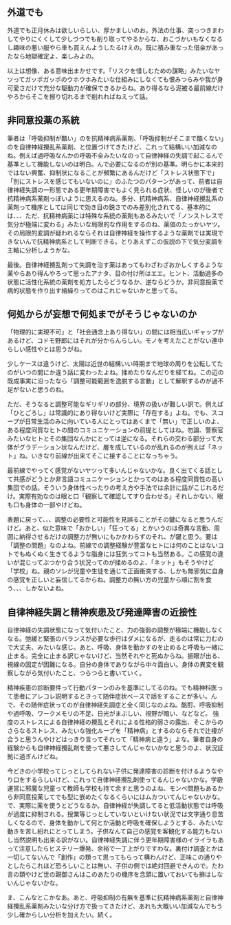﻿## 外道でも

外道でも正月休みは欲しいらしい、厚かましいのお。外法の仕事、突っつきまわしてやりにくくして少しづつでも削り取ってやるからな、おこづかいもなくなるし趣味の悪い服やら車も買えんようしたるけえの。既に積み重なった借金があったなら地獄確定よ、楽しみよの。

以上は想像、ある意味出まかせです。「リスクを惜しむための謀略」みたいなヤツってガッポガッポのウホウホみたいな仕組みにしなくても恨みつらみや我が身可愛さだけで充分な駆動力が確保できるからね。あり得るなら泥被る最前線だけやろからそこを擦り切れるまで削れればねえって話。


## 非同意投薬の系統

筆者は「呼吸抑制が酷い」のを抗精神病系薬剤、「呼吸抑制がそこまで酷くない」のを自律神経攪乱系薬剤、と位置づけてきたけど、これって結構いい加減なのね。例えば過呼吸なんかの呼吸不全みたいなのって自律神経の失調で起こるんで基準として機能しないのは明白。んで必要になるのが別の基準。明らかに本来的ではない興奮、抑制状になることが頻繁にあるんだけど「ストレス状態下で」「別にストレスを感じてもいないのに」のふたつのパターンがあって、前者は自律神経失調の一形態である更年期障害でもよく見られる症状、怪しいのが後者で抗精神病系薬剤っぽいように思えるのね。多分、抗精神病系、自律神経攪乱系の薬剤って機序としては同じで効き目の鋭さでのみ差別化されてる、基本的には、、、ただ、抗精神病薬には特殊な系統の薬剤もあるみたいで「ノンストレスで気分が極端に変わる」みたいな局限的な作用をするのね、薬価のたっかいヤツ。その局限的変調が疑われるならそれは自律神経を操作するような薬剤では実現できないんで抗精神病系として判断できる。とりあえずこの仮説の下で気分変調を主軸に分析しようかな。

最後。自律神経攪乱剤って失調を治す薬はあってもわざわざおかしくするような薬やらあり得んやろって思ったアナタ、目の付け所はエエ。ヒント、活動過多の状態に活性化系統の薬剤を処方したらどうなるか、逆ならどうか。非同意投薬で病的状態を作り出す絡繰りってのはこれじゃないかと思ってる。


## 何処からが妄想で何処までがそうじゃないのか

「物理的に実現不可」と「社会通念上あり得ない」の間には相当広いギャップがあるけど、コドモ野郎にはそれが分からんらしい。モノを考えたことがない連中らしい感性やとは思うがね。

少しケースは違うけど、太陽は近世の結構いい時期まで地球の周りを公転してたのがいつの間にか違う話に変わったよね。揉めたりなんだりを経てね。この辺の既成事実に沿ったなら「調整可能範囲を逸脱する言動」として解釈するのが過不足がないと思うのね。

ただ、そうなると調整可能なギリギリの部分、境界の扱いが難しい訳で。例えば「ひとごろし」は常識的にあり得ないけど実際に「存在する」よね。でも、スコープが日常生活のみに向いている人にとってはあくまで「無い」で正しいのよ、ある程度同質なヒトの間のコミュニケーションの前提としてはね。勿論、警察官みたいなヒトとその集団なんかにとっては逆になる。それらの交わる部分って大体がグラデーション状なんだけど、層を成しているのが乱れるのが例えば「ネット」ね。いきなり前線が出来てそこに接することになっちゃう。

最前線でやってく感覚がないヤツって多いんじゃないかな。良く出てくる話として共感がどうとか非言語コミュニケーションとかってのはある程度同質性の高い集団での話。そういう身体性べったりの考え方や手法では余計に話がこじれるだけ。実際有効なのは眼と口「観察して確認してすり合わせる」それしかない、眼も口も身体の一部やけどね。

表題に戻って、、、調整の必要性と可能性を見誤ることがその鍵になると思うんだけど。あと、似た意味で「おかしい」「狂ってる」とかいうのは奇異な言動、周囲に納得させるだけの調整力が無いにもかかわらずのそれ、が鍵と思う。要は「調整の問題」なのよね。前線での調整経験が豊富なヒトには何のことはないコトでもぬくぬく生きてるような脂身には狂気ってコトも当然ある。この感覚の違いが混じってぶつかり合う状況ってのが揉めるのよ、「ネット」もそうやけど「学校」ね。親のソレが児童や生徒を通じて正面衝突する、しかも無邪気に自身の感覚を正しいと妄信してるからね。調整力の無い方の児童から順に割を食う、、、しかないよね。


## 自律神経失調と精神疾患及び発達障害の近接性

自律神経の失調状態になって気付いたこと、力の強弱の調整が極端に機能しなくなる。弛緩と緊張のバランスが必要な歩行はダメになるが、走るのは常に力むので大丈夫、みたいな感じ。あと、呼吸、身体を動かすのを止めると呼吸も一緒に止まる。完全に止まる訳じゃないけど、当然それやと死ぬからね。振眼が出る、視線の固定が困難になる。自分の身体でありながら中々面白い。身体の異変を観察しながら気付いたこと、つらつらと書いていく。

精神疾患の診断要件って行動パターンのみを基準にしてるのね。でも精神科医って患者にアレコレ説明するときって随伴症状ベースで話をすることが多い。んで、その随伴症状ってのが自律神経失調症と全く同じなのよね。酩酊、呼吸抑制や過呼吸、ワークメモリの不足、日光がまぶしい、視野が暗い、などなど。
強度のストレスによる自律神経の攪乱とそれによる性格的弱さの露出、そこからのさらなるストレス、みたいな強化ループを「精神病」とするのならそれで辻褄が合うと思うんやけどはっきり言ってそれって「精神病と違う」よな。筆者自身の経験からも自律神経攪乱剤を使って悪さしてんじゃないかなと思うのよ、状況証拠に過ぎんけどね。

今どきの小学校ってじっとしてられない子供に発達障害の診断を付けるようなやり口をするらしいけど、これって自律神経攪乱剤使ってるんじゃないかな。学級運営に邪魔な児童って教師も学校も持て余すと思うのよね、モンペ問題もあるから非同意投薬してでも型に嵌めたくなるくらいにはムカついてんじゃないかな。で、実際に薬を使うとどうなるか。自律神経が失調してると低活動状態では呼吸が過度に抑制される。授業等じっとしていないといけない状況では文字通り息苦しくなるので、身体を動かして何とか活動と呼吸を確保しようとする、みたいな動きを苦し紛れにとってしまう。子供なんて自己の感覚を客観化する能力もないし当然説明も出来る訳がない。自律神経失調に伴う更年期障害様のイライラもあって注意したらヒステリー爆発、余裕で一丁上がりですわな。裏付け調査とかは一切してないんで「創作」の類って思ってもらって構わんけど、正味この通りやとしたらこれほど恐ろしいことは無い、子供の側では絶対回避できんので。たわ言の類やけど世の親御さんはこのあたりの機序を念頭に置いておいても損はしないんじゃないかな。

ま、こんなとこかなあ。あと、呼吸抑制の有無を基準に抗精神病系薬剤と自律神経攪乱系薬剤みたいな分け方で扱ってきたけど、あれも大概いい加減なんでもう少し確からしい分析を加えたい。続く。
